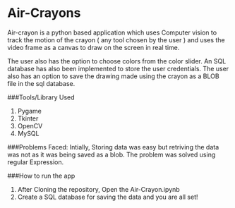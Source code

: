 # Air-Crayons

Air-crayon is a python based application which uses Computer vision to track the motion of the crayon ( any tool chosen by the user ) and uses the video frame as a canvas to draw on the screen in real time.

The user also has the option to choose colors from the color slider. An SQL database has also been implemented to store the user credentials. The user also has an option to save the drawing made using the crayon as a BLOB file in the sql database.


###Tools/Library Used
1. Pygame
2. Tkinter
3. OpenCV
4. MySQL


###Problems Faced:
Intially, Storing data was easy but retriving the data was not as it was being saved as a blob. The problem was solved using regular Expression.

###How to run the app
1) After Cloning the repository, Open the Air-Crayon.ipynb 
2) Create a SQL database for saving the data and you are all set!
